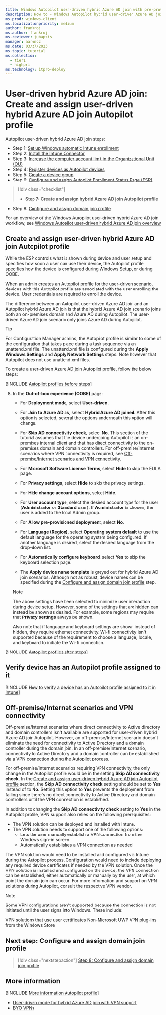 ```yaml
---
title: Windows Autopilot user-driven hybrid Azure AD join with pre-provisioning - Step 7 of 10 - Create and assign user-driven hybrid Azure AD join Autopilot profile
description: How to - Windows Autopilot hybrid user-driven Azure AD join with pre-provisioning - Step 7 of 10 - Create and assign hybrid user-driven Azure AD join Autopilot profile.
ms.prod: windows-client
ms.localizationpriority: medium
author: frankroj
ms.author: frankroj
ms.reviewer: jubaptis
manager: aaroncz
ms.date: 03/27/2023
ms.topic: tutorial
ms.collection: 
  - tier1
  - highpri
ms.technology: itpro-deploy
---
```


# User-driven hybrid Azure AD join: Create and assign user-driven hybrid Azure AD join Autopilot profile

Autopilot user-driven hybrid Azure AD join steps:

- Step 1: [Set up Windows automatic Intune enrollment](hybrid-azure-ad-join-automatic-enrollment.md)
- Step 2: [Install the Intune Connector](hybrid-azure-ad-join-intune-connector.md)
- Step 3: [Increase the computer account limit in the Organizational Unit (OU)](hybrid-azure-ad-join-computer-account-limit.md)
- Step 4: [Register devices as Autopilot devices](hybrid-azure-ad-join-register-device.md)
- Step 5: [Create a device group](hybrid-azure-ad-join-device-group.md)
- Step 6: [Configure and assign Autopilot Enrollment Status Page (ESP)](hybrid-azure-ad-join-esp.md)
> [!div class="checklist"]
> - **Step 7: Create and assign hybrid Azure AD join Autopilot profile**
- Step 8: [Configure and assign domain join profile](hybrid-azure-ad-join-domain-join-profile.md)

For an overview of the Windows Autopilot user-driven hybrid Azure AD join workflow, see [Windows Autopilot user-driven hybrid Azure AD join overview](hybrid-azure-ad-join-workflow.md)

## Create and assign user-driven hybrid Azure AD join Autopilot profile

While the ESP controls what is shown during device and user setup and specifies how soon a user can use their device, the Autopilot profile specifies how the device is configured during Windows Setup, or during OOBE.

When an admin creates an Autopilot profile for the user-driven scenario, devices with this Autopilot profile are associated with the user enrolling the device. User credentials are required to enroll the device.

The difference between an Autopilot user-driven Azure AD join and an Autopilot hybrid Azure AD join is that the hybrid Azure AD join scenario joins both an on-premises domain and Azure AD during Autopilot. The user-driven Azure AD join scenario only joins Azure AD during Autopilot.

> [!TIP]
>
> For Configuration Manager admins, the Autopilot profile is similar to some of the configuration that takes place during a task sequence via an unattend.xml file. The unattend.xml file is configured during the **Apply Windows Settings** and **Apply Network Settings** steps. Note however that Autopilot does not use unattend.xml files.

To create a user-driven Azure AD join Autopilot profile, follow the below steps:

[!INCLUDE [Autopilot profiles before steps](../includes/autopilot-profile-steps-before.md)]

8. In the **Out-of-box experience (OOBE)** page:

      - For **Deployment mode**, select **User-driven**.

      - For **Join to Azure AD as**, select **Hybrid Azure AD joined**. After this option is selected, several the options underneath this option will change.

      - For **Skip AD connectivity check**, select **No**. This section of the tutorial assumes that the device undergoing Autopilot is an on-premises internal client and that has direct connectivity to the on-premises domain and domain controllers. For off-premise/Internet scenarios where VPN connectivity is required, see [Off-premise/Internet scenarios and VPN connectivity](#user-driven-hybrid-azure-ad-join-create-and-assign-user-driven-hybrid-azure-ad-join-autopilot-profile).

      - For **Microsoft Software License Terms**, select **Hide** to skip the EULA page.

      - For **Privacy settings**, select **Hide** to skip the privacy settings.

      - For **Hide change account options**, select **Hide**.

      - For **User account type**, select the desired account type for the user (**Administrator** or **Standard** user). If **Administrator** is chosen, the user is added to the local Admin group.

      - For **Allow pre-provisioned deployment**, select **No**.

      - For **Language (Region)**, select **Operating system default** to use the default language for the operating system being configured. If another language is desired, select the desired language from the drop-down list.

      - For **Automatically configure keyboard**, select **Yes** to skip the keyboard selection page.

      - The **Apply device name template** is greyed out for hybrid Azure AD join scenarios. Although not as robust, device names can be specified during the [Configure and assign domain join profile](hybrid-azure-ad-join-domain-join-profile.md) step.

      > [!NOTE]
      >
      > The above settings have been selected to minimize user interaction during device setup. However, some of the settings that are hidden can instead be shown as desired. For example, some regions may require that **Privacy settings** always be shown.
      >
      > Also note that if language and keyboard settings are shown instead of hidden, they require ethernet connectivity. Wi-fi connectivity isn't supported because of the requirement to choose a language, locale, and keyboard to initiate the Wi-fi connection.

[!INCLUDE [Autopilot profiles after steps](../includes/autopilot-profile-steps-after.md)]

## Verify device has an Autopilot profile assigned to it

[!INCLUDE [How to verify a device has an Autopilot profile assigned to it in Intune](../includes/verify-autopilot-profile-assignment.md)]

## Off-premise/Internet scenarios and VPN connectivity

Off-premise/Internet scenarios where direct connectivity to Active directory and domain controllers isn't available are supported for user-driven hybrid Azure AD join Autopilot. However, an off-premise/Internet scenario doesn't eliminate the need for connectivity to Active Directory and a domain controller during the domain join. In an off-premise/Internet scenario, connectivity to Active Directory and a domain controller can be established via a VPN connection during the Autopilot process.

For off-premise/Internet scenarios requiring VPN connectivity, the only change in the Autopilot profile would be in the setting **Skip AD connectivity check**. In the [Create and assign user-driven hybrid Azure AD join Autopilot profile](#create-and-assign-user-driven-hybrid-azure-ad-join-autopilot-profile) section, the **Skip AD connectivity check** setting should be set to **Yes** instead of to **No**. Setting this option to **Yes** prevents the deployment from failing since there's no direct connectivity to Active Directory and domain controllers until the VPN connection is established.

In addition to changing the **Skip AD connectivity check** setting to **Yes** in the Autopilot profile, VPN support also relies on the following prerequisites:

- The VPN solution can be deployed and installed with Intune.
- The VPN solution needs to support one of the following options:
  - Lets the user manually establish a VPN connection from the Windows sign-in screen.
  - Automatically establishes a VPN connection as needed.

The VPN solution would need to be installed and configured via Intune during the Autopilot process. Configuration would need to include deploying any required device certificates if needed by the VPN solution. Once the VPN solution is installed and configured on the device, the VPN connection can be established, either automatically or manually by the user, at which point the domain join can occur. For more information and support on VPN solutions during Autopilot, consult the respective VPN vendor.

> [!NOTE]
>
> Some VPN configurations aren't supported because the connection is not initiated until the user signs into Windows. These include:
>
> VPN solutions that use user certificates
> Non-Microsoft UWP VPN plug-ins from the Windows Store

## Next step: Configure and assign domain join profile

> [!div class="nextstepaction"]
> [Step 8: Configure and assign domain join profile](hybrid-azure-ad-join-domain-join-profile.md)

## More information

[!INCLUDE [More information Autopilot profile](../includes/more-info-autopilot-profile.md)]
- [User-driven mode for hybrid Azure AD join with VPN support](/mem/autopilot/user-driven#user-driven-mode-for-hybrid-azure-ad-join-with-vpn-support)
- [BYO VPNs](/mem/autopilot/windows-autopilot-hybrid#byo-vpns)
